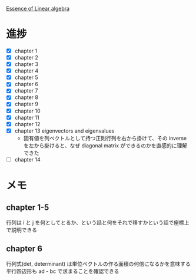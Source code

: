 [Essence of Linear algebra](https://www.youtube.com/watch?v=fNk_zzaMoSs&list=PLZHQObOWTQDPD3MizzM2xVFitgF8hE_ab&index=1)

# 進捗

- [x] chapter 1
- [x] chapter 2
- [x] chapter 3
- [x] chapter 4
- [x] chapter 5
- [x] chapter 6
- [x] chapter 7
- [x] chapter 8
- [x] chapter 9
- [x] chapter 10
- [x] chapter 11
- [x] chapter 12
- [x] chapter 13 eigenvectors and eigenvalues
  - 固有値を列ベクトルとして持つ正則行列を右から掛けて、その inverse を左から掛けると、なぜ diagonal matrix ができるのかを直感的に理解できた
- [ ] chapter 14

# メモ
## chapter 1-5

行列は i と j を何としてとるか、という話と何をそれで移すかという話で座標上で説明できる

## chapter 6

行列式(det, determinant) は単位ベクトルの作る面積の何倍になるかを意味する
平行四辺形も ad - bc で求まることを確認できる

